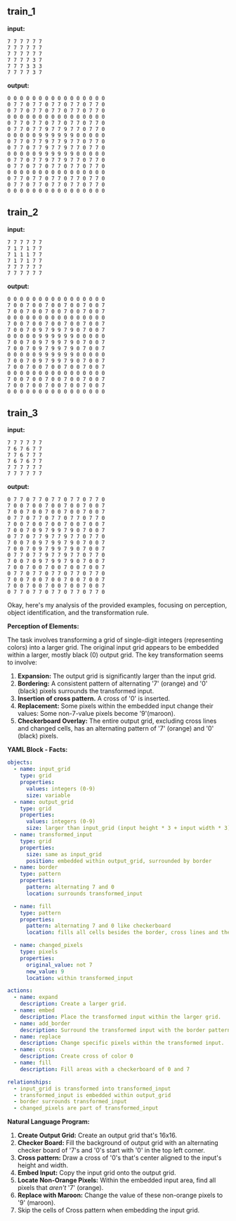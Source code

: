 
## train_1

**input:**
```
7 7 7 7 7 7
7 7 7 7 7 7
7 7 7 7 7 7
7 7 7 7 3 7
7 7 7 3 3 3
7 7 7 7 3 7
```


**output:**
```
0 0 0 0 0 0 0 0 0 0 0 0 0 0 0 0
0 7 7 0 7 7 0 7 7 0 7 7 0 7 7 0
0 7 7 0 7 7 0 7 7 0 7 7 0 7 7 0
0 0 0 0 0 0 0 0 0 0 0 0 0 0 0 0
0 7 7 0 7 7 0 7 7 0 7 7 0 7 7 0
0 7 7 0 7 7 9 7 7 9 7 7 0 7 7 0
0 0 0 0 0 9 9 9 9 9 9 0 0 0 0 0
0 7 7 0 7 7 9 7 7 9 7 7 0 7 7 0
0 7 7 0 7 7 9 7 7 9 7 7 0 7 7 0
0 0 0 0 0 9 9 9 9 9 9 0 0 0 0 0
0 7 7 0 7 7 9 7 7 9 7 7 0 7 7 0
0 7 7 0 7 7 0 7 7 0 7 7 0 7 7 0
0 0 0 0 0 0 0 0 0 0 0 0 0 0 0 0
0 7 7 0 7 7 0 7 7 0 7 7 0 7 7 0
0 7 7 0 7 7 0 7 7 0 7 7 0 7 7 0
0 0 0 0 0 0 0 0 0 0 0 0 0 0 0 0
```


## train_2

**input:**
```
7 7 7 7 7 7
7 1 7 1 7 7
7 1 1 1 7 7
7 1 7 1 7 7
7 7 7 7 7 7
7 7 7 7 7 7
```


**output:**
```
0 0 0 0 0 0 0 0 0 0 0 0 0 0 0 0
7 0 0 7 0 0 7 0 0 7 0 0 7 0 0 7
7 0 0 7 0 0 7 0 0 7 0 0 7 0 0 7
0 0 0 0 0 0 0 0 0 0 0 0 0 0 0 0
7 0 0 7 0 0 7 0 0 7 0 0 7 0 0 7
7 0 0 7 0 9 7 9 9 7 9 0 7 0 0 7
0 0 0 0 0 9 9 9 9 9 9 0 0 0 0 0
7 0 0 7 0 9 7 9 9 7 9 0 7 0 0 7
7 0 0 7 0 9 7 9 9 7 9 0 7 0 0 7
0 0 0 0 0 9 9 9 9 9 9 0 0 0 0 0
7 0 0 7 0 9 7 9 9 7 9 0 7 0 0 7
7 0 0 7 0 0 7 0 0 7 0 0 7 0 0 7
0 0 0 0 0 0 0 0 0 0 0 0 0 0 0 0
7 0 0 7 0 0 7 0 0 7 0 0 7 0 0 7
7 0 0 7 0 0 7 0 0 7 0 0 7 0 0 7
0 0 0 0 0 0 0 0 0 0 0 0 0 0 0 0
```


## train_3

**input:**
```
7 7 7 7 7 7
7 6 7 6 7 7
7 7 6 7 7 7
7 6 7 6 7 7
7 7 7 7 7 7
7 7 7 7 7 7
```


**output:**
```
0 7 7 0 7 7 0 7 7 0 7 7 0 7 7 0
7 0 0 7 0 0 7 0 0 7 0 0 7 0 0 7
7 0 0 7 0 0 7 0 0 7 0 0 7 0 0 7
0 7 7 0 7 7 0 7 7 0 7 7 0 7 7 0
7 0 0 7 0 0 7 0 0 7 0 0 7 0 0 7
7 0 0 7 0 9 7 9 9 7 9 0 7 0 0 7
0 7 7 0 7 7 9 7 7 9 7 7 0 7 7 0
7 0 0 7 0 9 7 9 9 7 9 0 7 0 0 7
7 0 0 7 0 9 7 9 9 7 9 0 7 0 0 7
0 7 7 0 7 7 9 7 7 9 7 7 0 7 7 0
7 0 0 7 0 9 7 9 9 7 9 0 7 0 0 7
7 0 0 7 0 0 7 0 0 7 0 0 7 0 0 7
0 7 7 0 7 7 0 7 7 0 7 7 0 7 7 0
7 0 0 7 0 0 7 0 0 7 0 0 7 0 0 7
7 0 0 7 0 0 7 0 0 7 0 0 7 0 0 7
0 7 7 0 7 7 0 7 7 0 7 7 0 7 7 0
```

Okay, here's my analysis of the provided examples, focusing on perception, object identification, and the transformation rule.

**Perception of Elements:**

The task involves transforming a grid of single-digit integers (representing colors) into a larger grid.  The original input grid appears to be embedded within a larger, mostly black (0) output grid.  The key transformation seems to involve:

1.  **Expansion:** The output grid is significantly larger than the input grid.
2.  **Bordering:** A consistent pattern of alternating '7' (orange) and '0' (black) pixels surrounds the transformed input.
3. **Insertion of cross pattern.** A cross of '0' is inserted.
4.  **Replacement:** Some pixels within the embedded input change their values: Some non-7-value pixels become '9'(maroon).
5.  **Checkerboard Overlay:** The entire output grid, excluding cross lines and changed cells, has an alternating pattern of '7' (orange) and '0' (black) pixels.

**YAML Block - Facts:**


```yaml
objects:
  - name: input_grid
    type: grid
    properties:
      values: integers (0-9)
      size: variable
  - name: output_grid
    type: grid
    properties:
      values: integers (0-9)
      size: larger than input_grid (input height * 3 + input width * 3)
  - name: transformed_input
    type: grid
    properties:
      size: same as input_grid
      position: embedded within output_grid, surrounded by border
  - name: border
    type: pattern
    properties:
      pattern: alternating 7 and 0
      location: surrounds transformed_input

  - name: fill
    type: pattern
    properties:
      pattern: alternating 7 and 0 like checkerboard
      location: fills all cells besides the border, cross lines and the changed color areas

  - name: changed_pixels
    type: pixels
    properties:
      original_value: not 7
      new_value: 9
      location: within transformed_input

actions:
  - name: expand
    description: Create a larger grid.
  - name: embed
    description: Place the transformed input within the larger grid.
  - name: add_border
    description: Surround the transformed input with the border pattern.
  - name: replace
    description: Change specific pixels within the transformed input.
  - name: cross
    description: Create cross of color 0
  - name: fill
    description: Fill areas with a checkerboard of 0 and 7

relationships:
  - input_grid is transformed into transformed_input
  - transformed_input is embedded within output_grid
  - border surrounds transformed_input
  - changed_pixels are part of transformed_input
```


**Natural Language Program:**

1.  **Create Output Grid:** Create an output grid that's 16x16.
2.  **Checker Board:** Fill the background of output grid with an alternating checker board of '7's and '0's start with '0' in the top left corner.
3. **Cross pattern:** Draw a cross of '0's that's center aligned to the input's height and width.
4.  **Embed Input:** Copy the input grid onto the output grid.
5.  **Locate Non-Orange Pixels:** Within the embedded input area, find all pixels that *aren't* '7' (orange).
6.  **Replace with Maroon:** Change the value of these non-orange pixels to '9' (maroon).
7. Skip the cells of Cross pattern when embedding the input grid.



